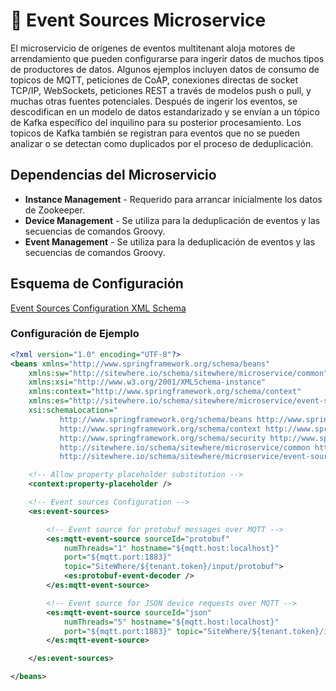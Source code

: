 # :book: Event Sources Microservice

<Seo/>

El microservicio de orígenes de eventos multitenant aloja motores de arrendamiento que
pueden configurarse para ingerir datos de muchos tipos de productores de datos. Algunos
ejemplos incluyen datos de consumo de topicos de MQTT, peticiones de CoAP, conexiones
directas de socket TCP/IP, WebSockets, peticiones REST a través de modelos push o pull,
y muchas otras fuentes potenciales. Después de ingerir los eventos, se descodifican en
un modelo de datos estandarizado y se envían a un tópico de Kafka específico del
inquilino para su posterior procesamiento. Los topicos de Kafka también se registran
para eventos que no se pueden analizar o se detectan como duplicados por el proceso de
deduplicación.

## Dependencias del Microservicio

- **Instance Management** - Requerido para arrancar inicialmente los datos de Zookeeper.
- **Device Management** - Se utiliza para la deduplicación de eventos y las secuencias de comandos Groovy.
- **Event Management** - Se utiliza para la deduplicación de eventos y las secuencias de comandos Groovy.

## Esquema de Configuración

[Event Sources Configuration XML Schema](http://sitewhere.io/schema/sitewhere/microservice/event-sources/current/event-sources.xsd)

### Configuración de Ejemplo

```xml
<?xml version="1.0" encoding="UTF-8"?>
<beans xmlns="http://www.springframework.org/schema/beans"
	xmlns:sw="http://sitewhere.io/schema/sitewhere/microservice/common"
	xmlns:xsi="http://www.w3.org/2001/XMLSchema-instance"
	xmlns:context="http://www.springframework.org/schema/context"
	xmlns:es="http://sitewhere.io/schema/sitewhere/microservice/event-sources"
	xsi:schemaLocation="
           http://www.springframework.org/schema/beans http://www.springframework.org/schema/beans/spring-beans-3.1.xsd
           http://www.springframework.org/schema/context http://www.springframework.org/schema/context/spring-context-3.1.xsd
           http://www.springframework.org/schema/security http://www.springframework.org/schema/security/spring-security-3.0.xsd
           http://sitewhere.io/schema/sitewhere/microservice/common http://sitewhere.io/schema/sitewhere/microservice/common/current/microservice-common.xsd
           http://sitewhere.io/schema/sitewhere/microservice/event-sources http://sitewhere.io/schema/sitewhere/microservice/event-sources/current/event-sources.xsd">

	<!-- Allow property placeholder substitution -->
	<context:property-placeholder />

	<!-- Event sources Configuration -->
	<es:event-sources>

		<!-- Event source for protobuf messages over MQTT -->
		<es:mqtt-event-source sourceId="protobuf"
			numThreads="1" hostname="${mqtt.host:localhost}"
			port="${mqtt.port:1883}"
			topic="SiteWhere/${tenant.token}/input/protobuf">
			<es:protobuf-event-decoder />
		</es:mqtt-event-source>

		<!-- Event source for JSON device requests over MQTT -->
		<es:mqtt-event-source sourceId="json"
			numThreads="5" hostname="${mqtt.host:localhost}"
			port="${mqtt.port:1883}" topic="SiteWhere/${tenant.token}/input/json">
		</es:mqtt-event-source>

	</es:event-sources>

</beans>
```
